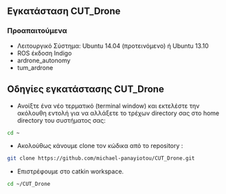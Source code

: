 

## Εγκατάσταση CUT_Drone

### Προαπαιτούμενα
- Λειτουργικό Σύστημα: Ubuntu 14.04 (προτεινόμενο) ή Ubuntu 13.10
- ROS έκδοση Indigo
- ardrone_autonomy
- tum_ardrone

## Οδηγίες εγκατάστασης CUT_Drone
- Ανοίξτε ένα νέο τερματικό (terminal window) και εκτελέστε την ακόλουθη εντολή για να αλλάξετε το τρέχων directory σας στο home directory του συστήματος σας:
``` bash
cd ~
```
- Ακολούθως κάνουμε clone τον κώδικα από το repository :
``` bash
git clone https://github.com/michael-panayiotou/CUT_Drone.git
```
- Επιστρέφουμε στο catkin workspace.
``` bash
cd ~/CUT_Drone
```
